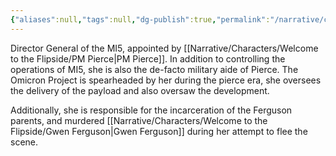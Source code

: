 ```yaml
---
{"aliases":null,"tags":null,"dg-publish":true,"permalink":"/narrative/characters/welcome-to-the-flipside/paula-sinclair/","dgPassFrontmatter":true}
---
```


Director General of the MI5, appointed by [[Narrative/Characters/Welcome to the Flipside/PM Pierce\|PM Pierce]]. In addition to controlling the operations of MI5, she is also the de-facto military aide of Pierce. The Omicron Project is spearheaded by her during the pierce era, she oversees the delivery of the payload and also oversaw the development.

Additionally, she is responsible for the incarceration of the Ferguson parents, and murdered [[Narrative/Characters/Welcome to the Flipside/Gwen Ferguson\|Gwen Ferguson]] during her attempt to flee the scene.
